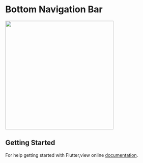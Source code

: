 # Bottom Navigation Bar
<img src = "https://user-images.githubusercontent.com/40803579/55302537-579e5300-5463-11e9-8d80-e1692c56a7c0.gif" width = "340">

## Getting Started
For help getting started with Flutter,view online [documentation](https://flutter.dev).
